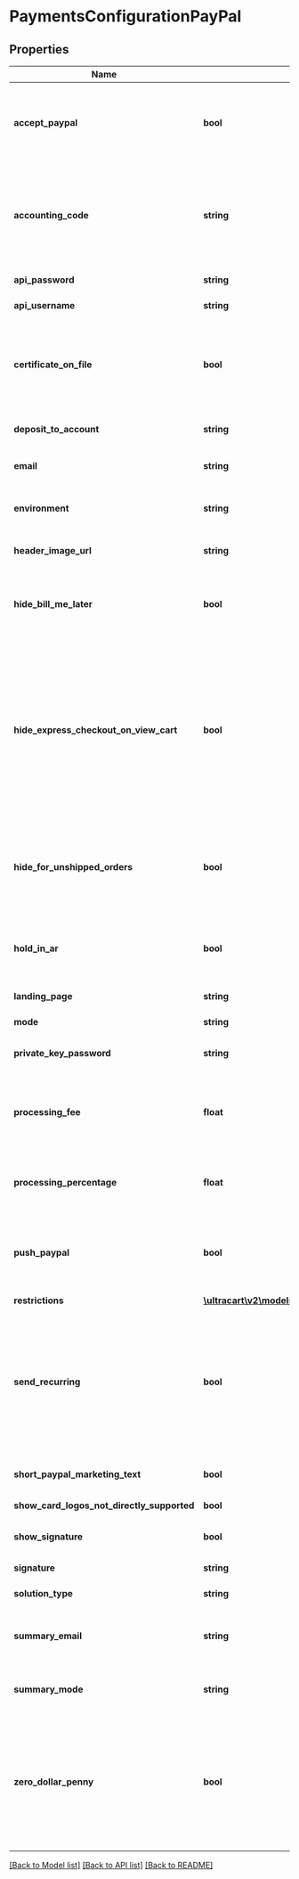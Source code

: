 # PaymentsConfigurationPayPal

## Properties
Name | Type | Description | Notes
------------ | ------------- | ------------- | -------------
**accept_paypal** | **bool** | Master flag that determine if PayPal is an active payment for this account | [optional] 
**accounting_code** | **string** | Optional accounting code that is set to Quickbooks when an order uses this payment method. | [optional] 
**api_password** | **string** | PayPal API password | [optional] 
**api_username** | **string** | PayPal API username | [optional] 
**certificate_on_file** | **bool** | (Legacy) true if there is a PayPal certificate already on file. Used to manage the internal UI | [optional] 
**deposit_to_account** | **string** | The account to deposit funds | [optional] 
**email** | **string** | The main PayPal email address | [optional] 
**environment** | **string** | PayPal configuration, live or sandbox | [optional] 
**header_image_url** | **string** | The URL for the PayPal header | [optional] 
**hide_bill_me_later** | **bool** | True if the Bill Me Later button should be hidden during checkout | [optional] 
**hide_express_checkout_on_view_cart** | **bool** | True if the PayPal express checkout button should be hidden on the view cart page.  This will force the customer to enter address information before being able to checkout with PayPal | [optional] 
**hide_for_unshipped_orders** | **bool** | True if PayPal should be hidden for orders with no shippable product, such as digital orders | [optional] 
**hold_in_ar** | **bool** | If true, PayPal orders are held in Accounts Receivable for review | [optional] 
**landing_page** | **string** | PayPal landing page | [optional] 
**mode** | **string** | The PayPal mode | [optional] 
**private_key_password** | **string** | PayPal API private key password | [optional] 
**processing_fee** | **float** | Optional additional fee to charge if PayPal is used.  It is rare for this to be used. | [optional] 
**processing_percentage** | **float** | The processing percentage charged by PayPal | [optional] 
**push_paypal** | **bool** | True if the internal UI should recommend opening a PayPal account | [optional] 
**restrictions** | [**\ultracart\v2\models\PaymentsConfigurationRestrictions**](PaymentsConfigurationRestrictions.md) |  | [optional] 
**send_recurring** | **bool** | True if UltraCart should send recurring orders to PayPal.  There are restrictions to what PayPal will accept for recurring orders.  Be careful. | [optional] 
**short_paypal_marketing_text** | **bool** | Short marketing text | [optional] 
**show_card_logos_not_directly_supported** | **bool** | internal ui flag | [optional] 
**show_signature** | **bool** | Internal flag used to manage UI | [optional] 
**signature** | **string** | PayPal signature | [optional] 
**solution_type** | **string** | PayPal solution type | [optional] 
**summary_email** | **string** | The email where PayPal summaries should be sent | [optional] 
**summary_mode** | **string** | Description of what mode PayPal is operating | [optional] 
**zero_dollar_penny** | **bool** | Send free items to PayPal as one cent items and subtract this penny from shipping.  PayPal does not allow the sale of free items. | [optional] 

[[Back to Model list]](../README.md#documentation-for-models) [[Back to API list]](../README.md#documentation-for-api-endpoints) [[Back to README]](../README.md)


